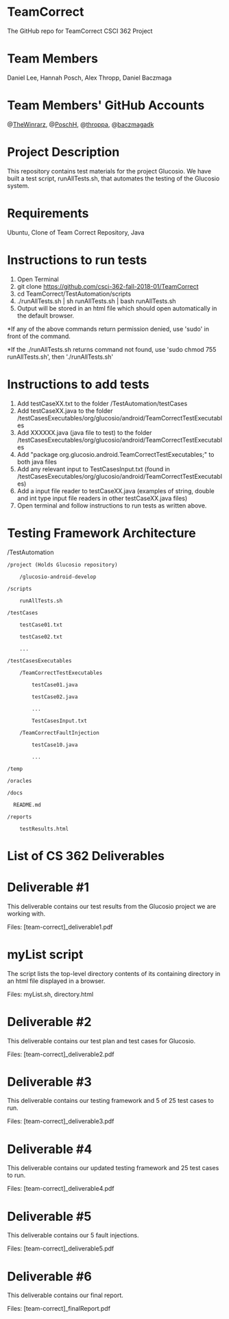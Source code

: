 # TeamCorrect
The GitHub repo for TeamCorrect CSCI 362 Project

# Team Members
Daniel Lee, Hannah Posch, Alex Thropp, Daniel Baczmaga

# Team Members' GitHub Accounts
@<a href="https://github.com/TheWinrarz">TheWinrarz</a>, @<a href="https://github.com/PoschH">PoschH</a>, @<a href="https://github.com/throppa">throppa</a>, @<a href="https://github.com/baczmagadk">baczmagadk</a>

# Project Description
This repository contains test materials for the project Glucosio. We have built a test script, runAllTests.sh, that automates the testing of the Glucosio system.

# Requirements
Ubuntu, Clone of Team Correct Repository, Java

# Instructions to run tests
1) Open Terminal
2) git clone https://github.com/csci-362-fall-2018-01/TeamCorrect
3) cd TeamCorrect/TestAutomation/scripts 
4) ./runAllTests.sh | sh runAllTests.sh | bash runAllTests.sh
5) Output will be stored in an html file which should open automatically in the default browser.

*If any of the above commands return permission denied, use 'sudo' in front of the command.

*If the ./runAllTests.sh returns command not found, use 'sudo chmod 755 runAllTests.sh', then './runAllTests.sh'

# Instructions to add tests
1) Add testCaseXX.txt to the folder /TestAutomation/testCases
2) Add testCaseXX.java to the folder /testCasesExecutables/org/glucosio/android/TeamCorrectTestExecutables
3) Add XXXXXX.java (java file to test) to the folder /testCasesExecutables/org/glucosio/android/TeamCorrectTestExecutables
4) Add "package org.glucosio.android.TeamCorrectTestExecutables;" to both java files
5) Add any relevant input to TestCasesInput.txt (found in /testCasesExecutables/org/glucosio/android/TeamCorrectTestExecutables)
6) Add a input file reader to testCaseXX.java (examples of string, double and int type input file readers in other testCaseXX.java files)
7) Open terminal and follow instructions to run tests as written above.

# Testing Framework Architecture
/TestAutomation

    /project (Holds Glucosio repository)
    
        /glucosio-android-develop
        
    /scripts
    
        runAllTests.sh
        
    /testCases
    
        testCase01.txt
        
        testCase02.txt
        
        ...
        
    /testCasesExecutables 
    
        /TeamCorrectTestExecutables
    
            testCase01.java
        
            testCase02.java
        
            ...
            
            TestCasesInput.txt
           
        /TeamCorrectFaultInjection
        
            testCase10.java
            
            ...
    
    /temp
    
    /oracles
    
    /docs
    
      README.md
      
    /reports
    
        testResults.html
 
# List of CS 362 Deliverables
# Deliverable #1
This deliverable contains our test results from the Glucosio project we are working with.

Files:
[team-correct]_deliverable1.pdf

# myList script
The script  lists the top-level directory contents of its containing directory in an html file displayed in a browser.

Files:
myList.sh,
directory.html

# Deliverable #2
This deliverable contains our test plan and test cases for Glucosio.

Files:
[team-correct]_deliverable2.pdf

# Deliverable #3
This deliverable contains our testing framework and 5 of 25 test cases to run.

Files:
[team-correct]_deliverable3.pdf

# Deliverable #4
This deliverable contains our updated testing framework and 25 test cases to run.

Files:
[team-correct]_deliverable4.pdf

# Deliverable #5
This deliverable contains our 5 fault injections.

Files:
[team-correct]_deliverable5.pdf

# Deliverable #6
This deliverable contains our final report.

Files:
[team-correct]_finalReport.pdf
